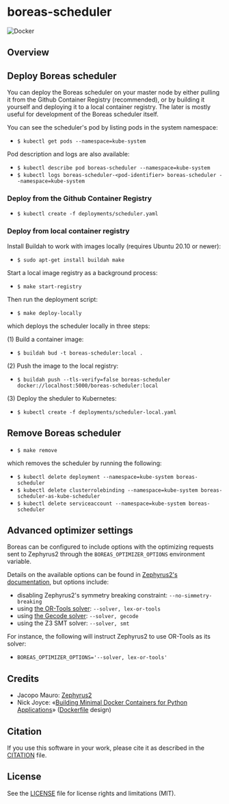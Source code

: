 boreas-scheduler
=============

![Docker](https://github.com/torgeirl/boreas-scheduler/workflows/Docker/badge.svg)

## Overview

## Deploy Boreas scheduler
You can deploy the Boreas scheduler on your master node by either pulling it from the Github Container Registry (recommended), or by building it yourself and deploying it to a local container registry. The later is mostly useful for development of the Boreas scheduler itself.

You can see the scheduler's pod by listing pods in the system namespace:
  - `$ kubectl get pods --namespace=kube-system`

Pod description and logs are also available:
  - `$ kubectl describe pod boreas-scheduler --namespace=kube-system`
  - `$ kubectl logs boreas-scheduler-<pod-identifier> boreas-scheduler --namespace=kube-system`

### Deploy from the Github Container Registry
  - `$ kubectl create -f deployments/scheduler.yaml`

### Deploy from local container registry
Install Buildah to work with images locally (requires Ubuntu 20.10 or newer):
  - `$ sudo apt-get install buildah make`

Start a local image registry as a background process:
  - `$ make start-registry`

Then run the deployment script:
  - `$ make deploy-locally`

which deploys the scheduler locally in three steps:

(1) Build a container image:
  - `$ buildah bud -t boreas-scheduler:local .`

(2) Push the image to the local registry:
  - `$ buildah push --tls-verify=false boreas-scheduler docker://localhost:5000/boreas-scheduler:local`

(3) Deploy the sheduler to Kubernetes:
  - `$ kubectl create -f deployments/scheduler-local.yaml`

## Remove Boreas scheduler
  - `$ make remove`

which removes the scheduler by running the following:
  - `$ kubectl delete deployment --namespace=kube-system boreas-scheduler`
  - `$ kubectl delete clusterrolebinding --namespace=kube-system boreas-scheduler-as-kube-scheduler`
  - `$ kubectl delete serviceaccount --namespace=kube-system boreas-scheduler`

## Advanced optimizer settings
Boreas can be configured to include options with the optimizing requests sent to Zephyrus2 through the `BOREAS_OPTIMIZER_OPTIONS` environment variable.

Details on the available options can be found in [Zephyrus2's documentation](https://bitbucket.org/jacopomauro/zephyrus2), but options include:
  - disabling Zephyrus2's symmetry breaking constraint: `--no-simmetry-breaking`
  - using [the OR-Tools solver](https://developers.google.com/optimization/): `--solver, lex-or-tools`
  - using [the Gecode solver](https://github.com/Gecode/gecode): `--solver, gecode`
  - using the Z3 SMT solver: `--solver, smt`

For instance, the following will instruct Zephyrus2 to use OR-Tools as its solver:
  - `BOREAS_OPTIMIZER_OPTIONS='--solver, lex-or-tools'`

## Credits
  - Jacopo Mauro: [Zephyrus2](https://bitbucket.org/jacopomauro/zephyrus2)
  - Nick Joyce: «[Building Minimal Docker Containers for Python Applications](https://blog.realkinetic.com/building-minimal-docker-containers-for-python-applications-37d0272c52f3)» ([Dockerfile](Dockerfile) design)

## Citation
If you use this software in your work, please cite it as described in the [CITATION](CITATION) file.

## License
See the [LICENSE](LICENSE.md) file for license rights and limitations (MIT).
